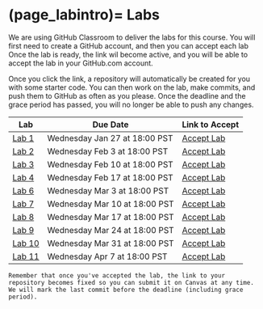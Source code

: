 (page_labintro)=
Labs
=======================

<head>
    <base target="_blank">
</head>

We are using GitHub Classroom to deliver the labs for this course.
You will first need to create a GitHub account, and then you can accept each lab
Once the lab is ready, the link wil become active, and you will be able to accept the lab in your GitHub.com account.

Once you click the link, a repository will automatically be created for you with some starter code.
You can then work on the lab, make commits, and push them to GitHub as often as you please. 
Once the deadline and the grace period has passed, you will no longer be able to push any changes.

| Lab                           | Due Date                      | Link to Accept                                        |
|-------------------------------|-------------------------------|-------------------------------------------------------|
| [Lab 1](class/week01/lab.md)  | Wednesday Jan 27 at 18:00 PST | [Accept Lab](https://classroom.github.com/a/0Dk_zNST) |
| [Lab 2](class/week02/lab.md)  | Wednesday Feb 3 at 18:00 PST  | [Accept Lab](https://classroom.github.com/a/7iNpD7Yo) |
| [Lab 3](class/week03/lab.md)  | Wednesday Feb 10 at 18:00 PST | [Accept Lab](https://classroom.github.com/a/IC4kMtxT) |
| [Lab 4](class/week04/lab.md)  | Wednesday Feb 17 at 18:00 PST | [Accept Lab](https://classroom.github.com/a/akjRK-hp) |
| [Lab 6](class/week06/lab.md)  | Wednesday Mar 3 at 18:00 PST | [Accept Lab](https://classroom.github.com/a/ph7WmPH2) |
| [Lab 7](class/week07/lab.md)  | Wednesday Mar 10 at 18:00 PST | [Accept Lab](https://classroom.github.com/a/hPsDoRQQ) |
| [Lab 8](class/week08/lab.md)  | Wednesday Mar 17 at 18:00 PST | [Accept Lab](https://classroom.github.com/a/XwFMIMW_) |
| [Lab 9](class/week09/lab.md)  | Wednesday Mar 24 at 18:00 PST | [Accept Lab](https://classroom.github.com/a/Zk1PI5tl) |
| [Lab 10](class/week10/lab.md) | Wednesday Mar 31 at 18:00 PST | [Accept Lab](https://classroom.github.com/a/4EiCVdQf) |
| [Lab 11](class/week11/lab.md) | Wednesday Apr 7 at 18:00 PST | [Accept Lab](https://classroom.github.com/a/wkO_72Yr) |

```{tip}
Remember that once you've accepted the lab, the link to your repository becomes fixed so you can submit it on Canvas at any time. We will mark the last commit before the deadline (including grace period).
```




